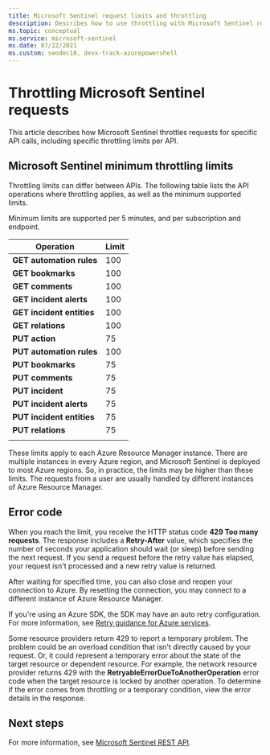 ```yaml
---
title: Microsoft Sentinel request limits and throttling
description: Describes how to use throttling with Microsoft Sentinel requests when subscription limits have been reached.
ms.topic: conceptual
ms.service: microsoft-sentinel
ms.date: 07/22/2021
ms.custom: seodec18, devx-track-azurepowershell
---
```

# Throttling Microsoft Sentinel requests

This article describes how Microsoft Sentinel throttles requests for specific API calls, including specific throttling limits per API.

## Microsoft Sentinel minimum throttling limits

Throttling limits can differ between APIs. The following table lists the API operations where throttling applies, as well as the minimum supported limits.

Minimum limits are supported per 5 minutes, and per subscription and endpoint.

|Operation  |Limit  |
|---------|---------|
|**GET automation rules**     |    100     |
|**GET bookmarks**     |     100    |
|**GET comments**     |    100     |
|**GET incident alerts**     |   100      |
|**GET incident entities**     |  100       |
|**GET relations**     |   100      |
|**PUT action**     |    75     |
|**PUT automation rules**     |  100       |
|**PUT bookmarks**     |   75      |
|**PUT comments**     |    75     |
|**PUT incident**     | 75        |
|**PUT incident alerts**     |     75    |
|**PUT incident entities**     |  75       |
|**PUT relations**     |    75     |
|     |         |


These limits apply to each Azure Resource Manager instance. There are multiple instances in every Azure region, and Microsoft Sentinel is deployed to most Azure regions. So, in practice, the limits may be higher than these limits. The requests from a user are usually handled by different instances of Azure Resource Manager.


## Error code

When you reach the limit, you receive the HTTP status code **429 Too many requests**. The response includes a **Retry-After** value, which specifies the number of seconds your application should wait (or sleep) before sending the next request. If you send a request before the retry value has elapsed, your request isn't processed and a new retry value is returned.

After waiting for specified time, you can also close and reopen your connection to Azure. By resetting the connection, you may connect to a different instance of Azure Resource Manager.

If you're using an Azure SDK, the SDK may have an auto retry configuration. For more information, see [Retry guidance for Azure services](/azure/architecture/best-practices/retry-service-specific).

Some resource providers return 429 to report a temporary problem. The problem could be an overload condition that isn't directly caused by your request. Or, it could represent a temporary error about the state of the target resource or dependent resource. For example, the network resource provider returns 429 with the **RetryableErrorDueToAnotherOperation** error code when the target resource is locked by another operation. To determine if the error comes from throttling or a temporary condition, view the error details in the response.



## Next steps

For more information, see [Microsoft Sentinel REST API](/rest/api/securityinsights/).
